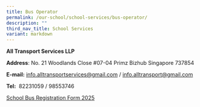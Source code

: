 ```yaml
---
title: Bus Operator
permalink: /our-school/school-services/bus-operator/
description: ""
third_nav_title: School Services
variant: markdown
---
```

**All Transport Services LLP**


**Address**: No. 21 Woodlands Close #07-04 Primz Bizhub Singapore 737854

  
**E-mail:** [info.alltransportservices@gmail.com](mailto:info.alltransportservices@gmail.com) / [info.alltransport@gmail.com](mailto:info.alltransport@gmail.com)
  
**Tel:**  82231059 / 98553746  
  

[School Bus Registration Form 2025](/files/SCHOOL_BUS_REGISTRATION_FORM_FOR_2025.pdf)
